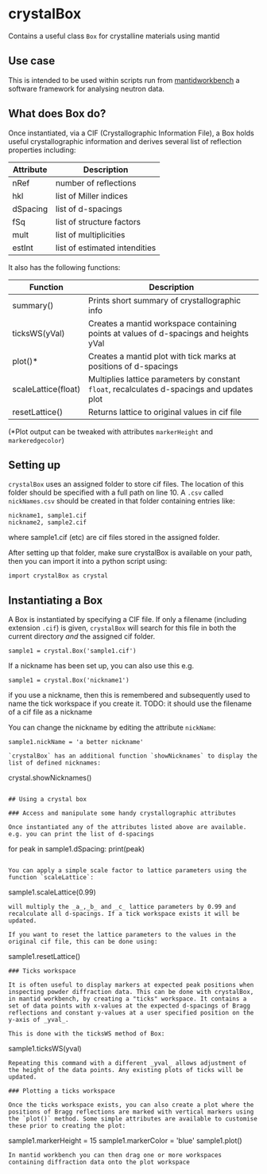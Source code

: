 # crystalBox

Contains a useful class `Box` for crystalline materials using mantid

## Use case

This is intended to be used within scripts run from [mantidworkbench](https://www.mantidproject.org/) a software framework for analysing neutron data. 

## What does Box do?

Once instantiated, via a CIF (Crystallographic Information File), a Box holds useful crystallographic information and derives several list of reflection properties including:

|Attribute | Description |
|----      | ----        |
|nRef      | number of reflections|
|hkl       | list of Miller indices|
|dSpacing  | list of d-spacings |
|fSq       | list of structure factors|
|mult      | list of multiplicities   |
|estInt    | list of estimated intendities|

It also has the following functions:

|Function | Description |
|----      | ----        |
|summary()     | Prints short summary of crystallographic info|
|ticksWS(yVal) | Creates a mantid workspace containing points at values of d-spacings and heights yVal|
|plot()*        | Creates a mantid plot with tick marks at positions of d-spacings | 
|scaleLattice(float)  | Multiplies lattice parameters by constant `float`, recalculates d-spacings and updates plot|
|resetLattice()       | Returns lattice to original values in cif file|

(*Plot output can be tweaked with attributes `markerHeight` and `markeredgecolor`)

## Setting up 

`crystalBox` uses an assigned folder to store cif files. The location of this folder should be specified with a full path on line 10. A `.csv` called `nickNames.csv` should be created in that folder containing entries like:
```
nickname1, sample1.cif
nickname2, sample2.cif
```
where sample1.cif (etc) are cif files stored in the assigned folder.

After setting up that folder, make sure crystalBox is available on your path, then you can import it into a python script using:
```
import crystalBox as crystal
```
## Instantiating a Box

A Box is instantiated by specifying a CIF file. If only a filename (including extension `.cif`) is given, `crystalBox` will search for this file in both the current directory _and_ the assigned cif folder. 
```
sample1 = crystal.Box('sample1.cif')
```
If a nickname has been set up, you can also use this e.g.
```
sample1 = crystal.Box('nickname1')
```
if you use a nickname, then this is remembered and subsequently used to name the tick workspace if you create it. 
TODO: it should use the filename of a cif file as a nickname

You can change the nickname by editing the attribute `nickName`:
```
sample1.nickName = 'a better nickname'

`crystalBox` has an additional function `showNicknames` to display the list of defined nicknames:
```
crystal.showNicknames()
```

## Using a crystal box

### Access and manipulate some handy crystallographic attributes

Once instantiated any of the attributes listed above are available. e.g. you can print the list of d-spacings
```
for peak in sample1.dSpacing:
   print(peak)
```

You can apply a simple scale factor to lattice parameters using the function `scaleLattice`:

```
sample1.scaleLattice(0.99)
```
will multiply the _a_,_b_ and _c_ lattice parameters by 0.99 and recalculate all d-spacings. If a tick workspace exists it will be updated.

If you want to reset the lattice parameters to the values in the original cif file, this can be done using:
```
sample1.resetLattice()
```
### Ticks workspace

It is often useful to display markers at expected peak positions when inspecting powder diffraction data. This can be done with crystalBox, in mantid workbench, by creating a "ticks" workspace. It contains a set of data points with x-values at the expected d-spacings of Bragg reflections and constant y-values at a user specified position on the y-axis of _yval_.

This is done with the ticksWS method of Box:
```
sample1.ticksWS(yval)
```
Repeating this command with a different _yval_ allows adjustment of the height of the data points. Any existing plots of ticks will be updated.

### Plotting a ticks workspace

Once the ticks workspace exists, you can also create a plot where the positions of Bragg reflections are marked with vertical markers using the `plot()` method. Some simple attributes are available to customise these prior to creating the plot:
```
sample1.markerHeight = 15
sample1.markerColor = 'blue'
sample1.plot()
```
In mantid workbench you can then drag one or more workspaces containing diffraction data onto the plot workspace
